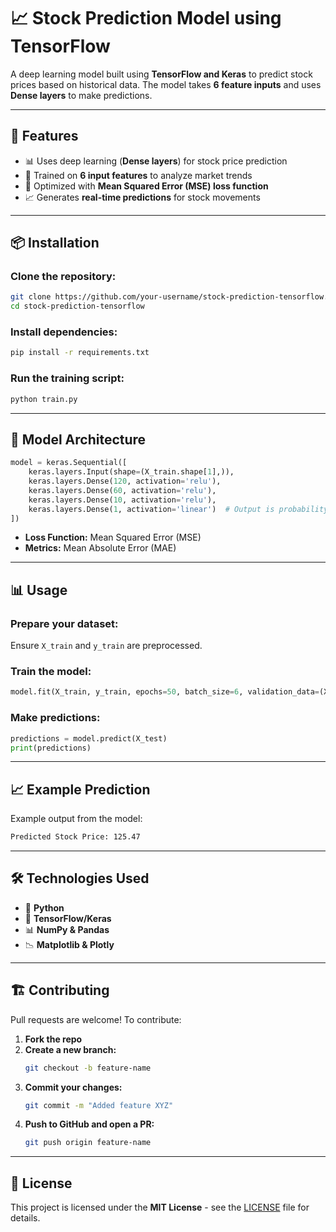 # 📈 Stock Prediction Model using TensorFlow

A deep learning model built using **TensorFlow and Keras** to predict stock prices based on historical data. The model takes **6 feature inputs** and uses **Dense layers** to make predictions.

---

## 🚀 Features  
- 📊 Uses deep learning (**Dense layers**) for stock price prediction  
- 🔢 Trained on **6 input features** to analyze market trends  
- 🎯 Optimized with **Mean Squared Error (MSE) loss function**  
- 📈 Generates **real-time predictions** for stock movements  

---

## 📦 Installation  

### Clone the repository:  
```bash
git clone https://github.com/your-username/stock-prediction-tensorflow.git
cd stock-prediction-tensorflow
```

### Install dependencies:  
```bash
pip install -r requirements.txt
```

### Run the training script:  
```bash
python train.py
```

---

## 🔧 Model Architecture  

```python
model = keras.Sequential([
    keras.layers.Input(shape=(X_train.shape[1],)),
    keras.layers.Dense(120, activation='relu'),
    keras.layers.Dense(60, activation='relu'),
    keras.layers.Dense(10, activation='relu'),
    keras.layers.Dense(1, activation='linear')  # Output is probability of price going UP
])
```

- **Loss Function:** Mean Squared Error (MSE)  
- **Metrics:** Mean Absolute Error (MAE)  

---

## 📊 Usage  

### Prepare your dataset:  
Ensure `X_train` and `y_train` are preprocessed.  

### Train the model:  
```python
model.fit(X_train, y_train, epochs=50, batch_size=6, validation_data=(X_val, y_val))
```

### Make predictions:  
```python
predictions = model.predict(X_test)
print(predictions)
```

---

## 📈 Example Prediction  
Example output from the model:  
```bash
Predicted Stock Price: 125.47
```

---

## 🛠 Technologies Used  
- 🐍 **Python**  
- 🤖 **TensorFlow/Keras**  
- 📊 **NumPy & Pandas**  
- 📉 **Matplotlib & Plotly**  

---

## 🏗 Contributing  
Pull requests are welcome! To contribute:  

1. **Fork the repo**  
2. **Create a new branch:**  
   ```bash
   git checkout -b feature-name
   ```
3. **Commit your changes:**  
   ```bash
   git commit -m "Added feature XYZ"
   ```
4. **Push to GitHub and open a PR:**  
   ```bash
   git push origin feature-name
   ```

---

## 📜 License  
This project is licensed under the **MIT License** - see the [LICENSE](LICENSE) file for details.

